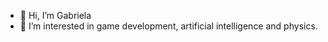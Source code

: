 - 👋 Hi, I’m Gabriela
- 👀 I’m interested in game development, artificial intelligence and physics.

<!---
mgabrielalima/mgabrielalima is a ✨ special ✨ repository because its `README.md` (this file) appears on your GitHub profile.
You can click the Preview link to take a look at your changes.
--->
